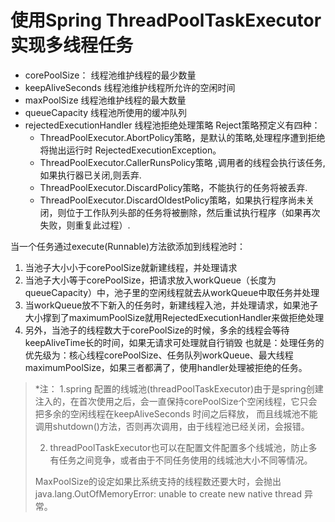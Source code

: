 # 使用Spring ThreadPoolTaskExecutor实现多线程任务


* corePoolSize： 线程池维护线程的最少数量
* keepAliveSeconds  线程池维护线程所允许的空闲时间
* maxPoolSize   线程池维护线程的最大数量
* queueCapacity 线程池所使用的缓冲队列
* rejectedExecutionHandler 线程池拒绝处理策略
    Reject策略预定义有四种：
    * ThreadPoolExecutor.AbortPolicy策略，是默认的策略,处理程序遭到拒绝将抛出运行时 RejectedExecutionException。
    * ThreadPoolExecutor.CallerRunsPolicy策略 ,调用者的线程会执行该任务,如果执行器已关闭,则丢弃.
    * ThreadPoolExecutor.DiscardPolicy策略，不能执行的任务将被丢弃.
    * ThreadPoolExecutor.DiscardOldestPolicy策略，如果执行程序尚未关闭，则位于工作队列头部的任务将被删除，然后重试执行程序（如果再次失败，则重复此过程）.

当一个任务通过execute(Runnable)方法欲添加到线程池时：

1. 当池子大小小于corePoolSize就新建线程，并处理请求
2. 当池子大小等于corePoolSize，把请求放入workQueue（长度为queueCapacity）中，池子里的空闲线程就去从workQueue中取任务并处理
3. 当workQueue放不下新入的任务时，新建线程入池，并处理请求，如果池子大小撑到了maximumPoolSize就用RejectedExecutionHandler来做拒绝处理
4. 另外，当池子的线程数大于corePoolSize的时候，多余的线程会等待keepAliveTime长的时间，如果无请求可处理就自行销毁
也就是：处理任务的优先级为：核心线程corePoolSize、任务队列workQueue、最大线程 maximumPoolSize，如果三者都满了，使用handler处理被拒绝的任务。

> *注：
>   1.spring 配置的线城池(threadPoolTaskExecutor)由于是spring创建注入的，在首次使用之后，会一直保持corePoolSize个空闲线程，它只会把多余的空闲线程在keepAliveSeconds 时间之后释放，
>          而且线城池不能调用shutdown()方法，否则再次调用，由于线程池已经关闭，会报错。
>
>   2. threadPoolTaskExecutor也可以在配置文件配置多个线城池，防止多有任务之间竞争，或者由于不同任务使用的线城池大小不同等情况。
>
> MaxPoolSize的设定如果比系统支持的线程数还要大时，会抛出java.lang.OutOfMemoryError: unable to create new native thread 异常。
